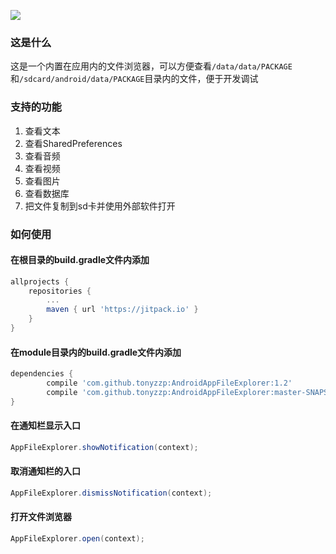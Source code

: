 [![](https://jitpack.io/v/tonyzzp/AndroidAppFileExplorer.svg)](https://jitpack.io/#tonyzzp/AndroidAppFileExplorer)

### 这是什么
这是一个内置在应用内的文件浏览器，可以方便查看`/data/data/PACKAGE`和`/sdcard/android/data/PACKAGE`目录内的文件，便于开发调试


### 支持的功能
1. 查看文本
2. 查看SharedPreferences
3. 查看音频
4. 查看视频
5. 查看图片
6. 查看数据库
7. 把文件复制到sd卡并使用外部软件打开

### 如何使用

#### 在根目录的build.gradle文件内添加
```gradle
allprojects {
	repositories {
		...
		maven { url 'https://jitpack.io' }
	}
}
```

#### 在module目录内的build.gradle文件内添加
```gradle
dependencies {
        compile 'com.github.tonyzzp:AndroidAppFileExplorer:1.2'
        compile 'com.github.tonyzzp:AndroidAppFileExplorer:master-SNAPSHOT' //使用master最新版
}
```


#### 在通知栏显示入口

```java
AppFileExplorer.showNotification(context);
```

#### 取消通知栏的入口
```java
AppFileExplorer.dismissNotification(context);
```

#### 打开文件浏览器
```java
AppFileExplorer.open(context);
```
